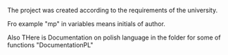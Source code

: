 The project was created according to the requirements of the university.

Fro example "mp" in variables means initials of author.

Also
THere is Documentation on polish language in the folder for some of functions
"DocumentationPL"
